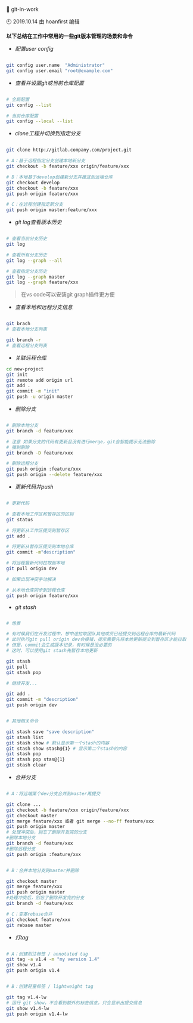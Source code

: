 🐾 git-in-work

🕘 2019.10.14 由 hoanfirst 编辑


**以下总结在工作中常用的一些git版本管理的场景和命令**

- *配置user config*

```bash

git config user.name  "Administrator"
git config user.email "root@example.com"

```

- *查看并设置git或当前仓库配置*

```bash

# 全局配置
git config --list

# 当前仓库配置
git config --local --list

```

- *clone工程并切换到指定分支*

```bash

git clone http://gitlab.company.com/project.git

# A：基于远程指定分支创建本地新分支
git checkout -b feature/xxx origin/feature/xxx

# B：本地基于develop创建新分支并推送到远端仓库
git checkout develop
git checkout -b feature/xxx
git push origin feature/xxx

# C：在远程创建指定新分支
git push origin master:feature/xxx

```

- *git log查看版本历史*

```bash

# 查看当前分支历史
git log 

# 查看所有分支历史
git log --graph --all

# 查看指定分支历史
git log --graph master
git log --graph feature/xxx

```

> 在vs code可以安装git graph插件更方便


 - *查看本地和远程分支信息*

```bash

git brach
# 查看本地分支列表

git branch -r
# 查看远程分支列表

```

- *关联远程仓库*

```bash
cd new-project
git init
git remote add origin url
git add .
git commit -m "init"
git push -u origin master
```


- *删除分支*

```bash

# 删除本地分支
git branch -d feature/xxx

# 注意 如果分支的代码有更新且没有进行merge，git会智能提示无法删除
# 强制删除
git branch -D feature/xxx

# 删除远程分支
git push origin :feature/xxx
git push origin --delete feature/xxx

```

- *更新代码并push*

```bash

# 更新代码

# 查看本地工作区和暂存区的区别
git status

# 将更新从工作区提交到暂存区
git add .

# 将更新从暂存区提交到本地仓库
git commit -m"description"

# 将远程最新代码拉取到本地
git pull origin dev

# 如果出现冲突手动解决

# 从本地仓库同步到远程仓库
git push origin feature/xxx

```


- *git stash*

```bash

# 场景

# 有时候我们在开发过程中，想中途拉取团队其他成员已经提交到远程仓库的最新代码
# 此时执行git pull origin dev会报错，提示需要先将本地更新提交到暂存区才能拉取
# 但是，commit会生成版本记录，有时候是没必要的
# 这时，可以使用git stash先暂存本地更新

git stash
git pull
git stash pop

# 继续开发...

git add .
git commit -m "description"
git push origin dev


# 其他相关命令

git stash save "save description"
git stash list
git stash show # 默认显示第一个stash的内容
git stash show stash@{1} # 显示第二个stash的内容
git stash pop
git stash pop stas@{1}
git stash clear

```


- *合并分支*

```bash

# A：将远端某个dev分支合并到master再提交

git clone ...
git checkout -b feature/xxx origin/feature/xxx
git checkout master
git merge feature/xxx 或者 git merge --no-ff feature/xxx
git push origin master
# 处理冲突后，别忘了删除开发完的分支
#删除本地分支
git branch -d feature/xxx
#删除远程分支
git push origin :feature/xxx


# B：合并本地分支到master并删除

git checkout master
git merge feature/xxx
git push origin master
#处理冲突后，别忘了删除开发完的分支
git branch -d feature/xxx

# C：变基rebase合并
git checkout feature/xxx
git rebase master

```


- *打tag*

```bash

# A：创建附注标签 / annotated tag
git tag -a v1.4 -m "my version 1.4"
git show v1.4
git push origin v1.4


# B：创建轻量标签 / lightweight tag

git tag v1.4-lw
# 运行 git show，不会看到额外的标签信息，只会显示出提交信息
git show v1.4-lw
git push origin v1.4-lw

```




